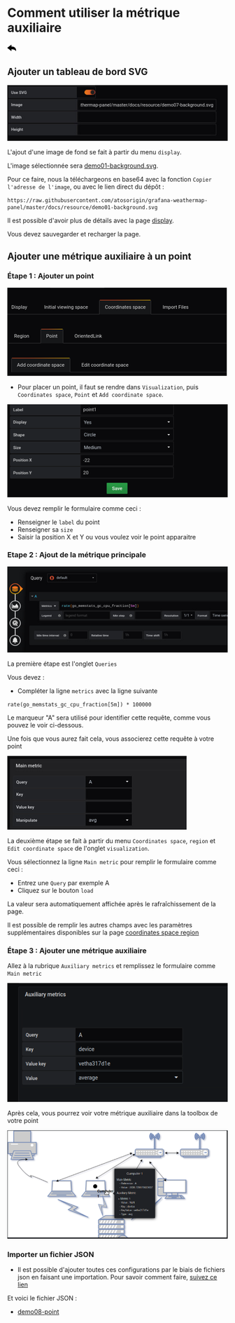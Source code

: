 # Comment utiliser la métrique auxiliaire

[![](../../screenshots/other/Go-back.png)](README.md)

## Ajouter un tableau de bord SVG

![étape 01](../../screenshots/demo/tutorial07/background.jpg)

L'ajout d'une image de fond se fait à partir du menu `display`.

L'image sélectionnée sera [demo01-background.svg](../../resource/demo01-background.svg).

Pour ce faire, nous la téléchargeons en base64 avec la fonction `Copier l'adresse de l'image`, ou avec le lien direct du dépôt :

```
https://raw.githubusercontent.com/atosorigin/grafana-weathermap-panel/master/docs/resource/demo01-background.svg
```

Il est possible d'avoir plus de détails avec la page [display](../editor/display.md).

Vous devez sauvegarder et recharger la page.

## Ajouter une métrique auxiliaire à un point

### Étape 1 : Ajouter un point

![step 09](../../screenshots/demo/tutorial01/add-coordinate.png)

- Pour placer un point, il faut se rendre dans `Visualization`, puis `Coordinates space`, `Point` et `Add coordinate space`.

![step 09](../../screenshots/demo/tutorial01/point1.png)

Vous devez remplir le formulaire comme ceci :

- Renseigner le `label` du point
- Renseigner sa `size`
- Saisir la position X et Y ou vous voulez voir le point apparaitre

### Etape 2 : Ajout de la métrique principale

![étape 05](../../screenshots/demo/tutorial01/step05.jpg)

La première étape est l'onglet `Queries`

Vous devez :

- Compléter la ligne `metrics` avec la ligne suivante

```
rate(go_memstats_gc_cpu_fraction[5m]) * 100000
```

Le marqueur "A" sera utilisé pour identifier cette requête, comme vous pouvez le voir ci-dessous.

Une fois que vous aurez fait cela, vous associerez cette requête à votre point

![step 06](../../screenshots/demo/tutorial01/step06.jpg)

La deuxième étape se fait à partir du menu `Coordinates space`, `region` et `Edit coordinate space` de l'onglet `visualization`.

Vous sélectionnez la ligne `Main metric` pour remplir le formulaire comme ceci :

- Entrez une `Query` par exemple A
- Cliquez sur le bouton `load`

La valeur sera automatiquement affichée après le rafraîchissement de la page.

Il est possible de remplir les autres champs avec les paramètres supplémentaires disponibles sur la page [coordinates space region](../editor/coordinates-space-region.md)

### Étape 3 : Ajouter une métrique auxiliaire

Allez à la rubrique `Auxiliary metrics` et remplissez le formulaire comme `Main metric`

![auxiliere](../../screenshots/demo/tutorial08/auxiliere.png)

Après cela, vous pourrez voir votre métrique auxiliaire dans la toolbox de votre point

![auxiliere](../../screenshots/demo/tutorial08/toolbox.png)

### Importer un fichier JSON

- Il est possible d'ajouter toutes ces configurations par le biais de fichiers json en faisant une importation. Pour savoir comment faire, [suivez ce lien](../editor/import.md)

Et voici le fichier JSON :

- [demo08-point](../../resource/demo08-point.json)
